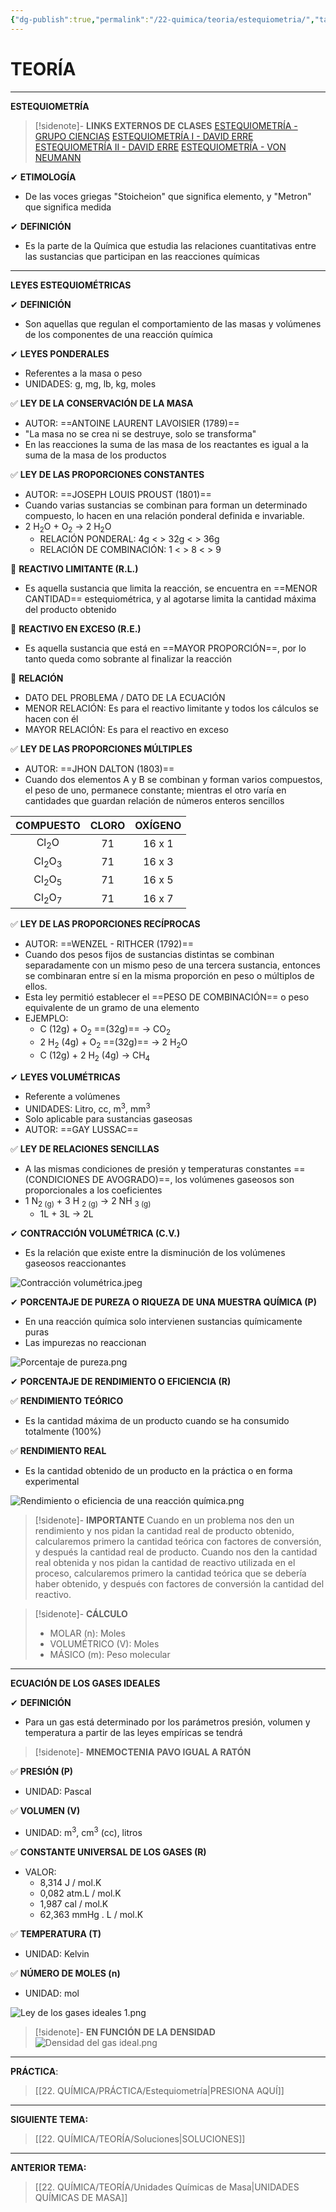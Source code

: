 ```yaml
---
{"dg-publish":true,"permalink":"/22-quimica/teoria/estequiometria/","tags":["Química","Teoría","Completo"]}
---
```


# TEORÍA
---
**ESTEQUIOMETRÍA**

>[!sidenote]- **LINKS EXTERNOS DE CLASES** 
>[ESTEQUIOMETRÍA - GRUPO CIENCIAS](https://www.youtube.com/watch?v=QdYf9WvuuY8) 
>[ESTEQUIOMETRÍA I - DAVID ERRE](https://www.youtube.com/watch?v=sytPEMXrVqw) 
>[ESTEQUIOMETRÍA II - DAVID ERRE](https://www.youtube.com/watch?v=PkplVCX90oQ) 
>[ESTEQUIOMETRÍA - VON NEUMANN](https://www.youtube.com/watch?v=vRSvARD-Ofk) 

✔ **ETIMOLOGÍA**
- De las voces griegas "Stoicheion" que significa elemento, y "Metron" que significa medida

✔ **DEFINICIÓN**
- Es la parte de la Química que estudia las relaciones cuantitativas entre las sustancias que participan en las reacciones químicas

---
**LEYES ESTEQUIOMÉTRICAS**

✔ **DEFINICIÓN**
- Son aquellas que regulan el comportamiento de las masas y volúmenes de los componentes de una reacción química

✔ **LEYES PONDERALES**
- Referentes a la masa o peso 
- UNIDADES: g, mg, lb, kg, moles

✅ **LEY DE LA CONSERVACIÓN DE LA MASA** 
- AUTOR: ==ANTOINE LAURENT LAVOISIER (1789)==
- "La masa no se crea ni se destruye, solo se transforma"
- En las reacciones la suma de las masa de los reactantes es igual a la suma de la masa de los productos

✅ **LEY DE LAS PROPORCIONES CONSTANTES**
- AUTOR: ==JOSEPH LOUIS PROUST (1801)==
- Cuando varias sustancias se combinan para forman un determinado compuesto, lo hacen en una relación ponderal definida e invariable. 
- 2 H<sub>2</sub>O + O<sub>2</sub> → 2 H<sub>2</sub>O 
	- RELACIÓN PONDERAL: 4g < > 32g < > 36g
	- RELACIÓN DE COMBINACIÓN: 1 < > 8 < > 9 

🔹 **REACTIVO LIMITANTE (R.L.)**
- Es aquella sustancia que limita la reacción, se encuentra en ==MENOR CANTIDAD== estequiométrica, y al agotarse limita la cantidad máxima del producto obtenido

🔹 **REACTIVO EN EXCESO (R.E.)**
- Es aquella sustancia que está en ==MAYOR PROPORCIÓN==, por lo tanto queda como sobrante al finalizar la reacción

🔹 **RELACIÓN**
- DATO DEL PROBLEMA / DATO DE LA ECUACIÓN
- MENOR RELACIÓN: Es para el reactivo limitante y todos los cálculos se hacen con él
- MAYOR RELACIÓN: Es para el reactivo en exceso

✅ **LEY DE LAS PROPORCIONES MÚLTIPLES**  
- AUTOR: ==JHON DALTON (1803)== 
- Cuando dos elementos A y B se combinan y forman varios compuestos, el peso de uno, permanece constante; mientras el otro varía en cantidades que guardan relación de números enteros sencillos

|        **COMPUESTO**        | **CLORO** | **OXÍGENO** |
|:---------------------------:|:---------:|:-----------:|
|       Cl<sub>2</sub>O       |    71     |   16 x 1    |
| Cl<sub>2</sub>O<sub>3</sub> |    71     |   16 x 3    |
| Cl<sub>2</sub>O<sub>5</sub> |    71     |   16 x 5    |
| Cl<sub>2</sub>O<sub>7</sub> |    71     |   16 x 7    |

✅ **LEY DE LAS PROPORCIONES RECÍPROCAS** 
- AUTOR: ==WENZEL - RITHCER (1792)== 
- Cuando dos pesos fijos de sustancias distintas se combinan separadamente con un mismo peso de una tercera sustancia, entonces se combinaran entre sí en la misma proporción en peso o múltiplos de ellos.
- Esta ley permitió establecer el ==PESO DE COMBINACIÓN== o peso equivalente de un gramo de una elemento
- EJEMPLO:
	- C (12g) + O<sub>2</sub> ==(32g)== → CO<sub>2</sub> 
	- 2 H<sub>2</sub> (4g) + O<sub>2</sub> ==(32g)== → 2 H<sub>2</sub>O 
	- C (12g) + 2 H<sub>2</sub> (4g) → CH<sub>4</sub>

✔ **LEYES VOLUMÉTRICAS** 
- Referente a volúmenes
- UNIDADES: Litro, cc, m<sup>3</sup>, mm<sup>3</sup> 
- Solo aplicable para sustancias gaseosas
- AUTOR: ==GAY LUSSAC== 

✅ **LEY DE RELACIONES SENCILLAS** 
- A las mismas condiciones de presión y temperaturas constantes ==(CONDICIONES DE AVOGRADO)==, los volúmenes gaseosos son proporcionales a los coeficientes 
- 1 N<sub>2 (g)</sub> + 3 H <sub>2 (g)</sub> → 2 NH <sub>3 (g)</sub>
	- 1L + 3L → 2L

✔ **CONTRACCIÓN VOLUMÉTRICA (C.V.)**
- Es la relación que existe entre la disminución de los volúmenes gaseosos reaccionantes 

![Contracción volumétrica.jpeg](/img/user/1.%20ELEMENTOS%20GR%C3%81FICOS/Contracci%C3%B3n%20volum%C3%A9trica.jpeg)

✔ **PORCENTAJE DE PUREZA O RIQUEZA DE UNA MUESTRA QUÍMICA (P)** 
- En una reacción química solo intervienen sustancias químicamente puras
- Las impurezas no reaccionan 

![Porcentaje de pureza.png](/img/user/1.%20ELEMENTOS%20GR%C3%81FICOS/Porcentaje%20de%20pureza.png)

✔ **PORCENTAJE DE RENDIMIENTO O EFICIENCIA (R)** 

✅ **RENDIMIENTO TEÓRICO** 
- Es la cantidad máxima de un producto cuando se ha consumido totalmente (100%)

✅ **RENDIMIENTO REAL** 
- Es la cantidad obtenido de un producto en la práctica o en forma experimental 

![Rendimiento o eficiencia de una reacción química.png](/img/user/1.%20ELEMENTOS%20GR%C3%81FICOS/Rendimiento%20o%20eficiencia%20de%20una%20reacci%C3%B3n%20qu%C3%ADmica.png)

>[!sidenote]- **IMPORTANTE** 
>Cuando en un problema nos den un rendimiento y nos pidan la cantidad real de producto obtenido, calcularemos primero la cantidad teórica con factores de conversión, y después la cantidad real de producto.
>Cuando nos den la cantidad real obtenida y nos pidan la cantidad de reactivo utilizada en el proceso, calcularemos primero la cantidad teórica que se debería haber obtenido, y después con factores de conversión la cantidad del reactivo. 

>[!sidenote]- **CÁLCULO**
>- MOLAR (n): Moles
>- VOLUMÉTRICO (V): Moles
>- MÁSICO (m): Peso molecular

---
**ECUACIÓN DE LOS GASES IDEALES**

✔ **DEFINICIÓN**
- Para un gas está determinado por los parámetros presión, volumen y temperatura  a partir de las leyes empíricas se tendrá

>[!sidenote]- **MNEMOCTENIA**
>**PAVO IGUAL A RATÓN**

✅ **PRESIÓN (P)** 
- UNIDAD: Pascal

✅ **VOLUMEN (V)**
- UNIDAD: m<sup>3</sup>, cm<sup>3</sup> (cc), litros

✅ **CONSTANTE UNIVERSAL DE LOS GASES (R)** 
- VALOR: 
	-  8,314 J / mol.K
	- 0,082 atm.L / mol.K
	- 1,987 cal / mol.K
	- 62,363 mmHg . L / mol.K

✅ **TEMPERATURA (T)**
- UNIDAD: Kelvin

✅ **NÚMERO DE MOLES (n)**
- UNIDAD: mol

![Ley de los gases ideales 1.png](/img/user/1.%20ELEMENTOS%20GR%C3%81FICOS/Ley%20de%20los%20gases%20ideales%201.png)

>[!sidenote]- **EN FUNCIÓN DE LA DENSIDAD**
>![Densidad del gas ideal.png](/img/user/1.%20ELEMENTOS%20GR%C3%81FICOS/Densidad%20del%20gas%20ideal.png)

---
**PRÁCTICA**:
>[[22. QUÍMICA/PRÁCTICA/Estequiometría\|PRESIONA AQUÍ]]

---
**SIGUIENTE TEMA:** 
>[[22. QUÍMICA/TEORÍA/Soluciones\|SOLUCIONES]]

---
**ANTERIOR TEMA:** 
>[[22. QUÍMICA/TEORÍA/Unidades Químicas de Masa\|UNIDADES QUÍMICAS DE MASA]]


